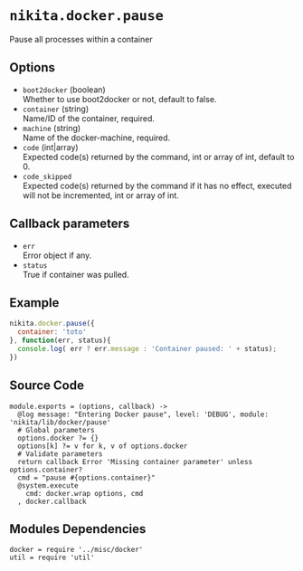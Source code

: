 
# `nikita.docker.pause`

Pause all processes within a container

## Options

* `boot2docker` (boolean)   
  Whether to use boot2docker or not, default to false.   
* `container` (string)   
  Name/ID of the container, required.
* `machine` (string)   
  Name of the docker-machine, required.
* `code` (int|array)   
  Expected code(s) returned by the command, int or array of int, default to 0.
* `code_skipped`   
  Expected code(s) returned by the command if it has no effect, executed will
  not be incremented, int or array of int.

## Callback parameters

* `err`   
  Error object if any.
* `status`   
  True if container was pulled.

## Example

```javascript
nikita.docker.pause({
  container: 'toto'
}, function(err, status){
  console.log( err ? err.message : 'Container paused: ' + status);
})
```

## Source Code

    module.exports = (options, callback) ->
      @log message: "Entering Docker pause", level: 'DEBUG', module: 'nikita/lib/docker/pause'
      # Global parameters
      options.docker ?= {}
      options[k] ?= v for k, v of options.docker
      # Validate parameters
      return callback Error 'Missing container parameter' unless options.container?
      cmd = "pause #{options.container}"
      @system.execute
        cmd: docker.wrap options, cmd
      , docker.callback

## Modules Dependencies

    docker = require '../misc/docker'
    util = require 'util'
